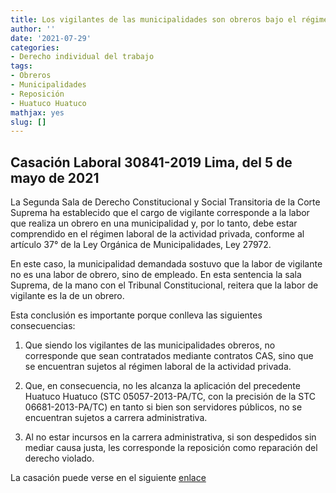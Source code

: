 ```yaml
---
title: Los vigilantes de las municipalidades son obreros bajo el régimen privado, por lo cual, no se les aplica el precedente Huatuco Huatuco pudiendo ser repuestos en caso de despido
author: ''
date: '2021-07-29'
categories:
- Derecho individual del trabajo
tags:
- Obreros
- Municipalidades
- Reposición
- Huatuco Huatuco
mathjax: yes
slug: []
---
```


## Casación Laboral 30841-2019 Lima, del 5 de mayo de 2021

La Segunda Sala de Derecho Constitucional y Social Transitoria de la Corte Suprema ha establecido que el cargo de vigilante corresponde a la labor que realiza un obrero en una municipalidad y, por lo tanto, debe estar comprendido en el régimen laboral de la actividad privada, conforme al artículo 37° de la Ley Orgánica de Municipalidades, Ley 27972.

En este caso, la municipalidad demandada sostuvo que la labor de vigilante no es una labor de obrero, sino de empleado. En esta sentencia la sala Suprema, de la mano con el Tribunal Constitucional, reitera que la labor de vigilante es la de un obrero.

Esta conclusión es importante porque conlleva las siguientes consecuencias:

1. Que siendo los vigilantes de las municipalidades obreros, no corresponde que sean contratados mediante contratos CAS, sino que se encuentran sujetos al régimen laboral de la actividad privada.

2. Que, en consecuencia, no les alcanza la aplicación del precedente Huatuco Huatuco (STC 05057-2013-PA/TC, con la precisión de la STC 06681-2013-PA/TC) en tanto si bien son servidores públicos, no se encuentran sujetos a carrera administrativa.

3. Al no estar incursos en la carrera administrativa, si son despedidos sin mediar causa justa, les corresponde la reposición como reparación del derecho violado.

La casación puede verse en el siguiente [enlace](https://drive.google.com/file/d/1jN5ZmOXSLmuNZpkP8ZlQcethlJgUVITf/view?usp=sharing)